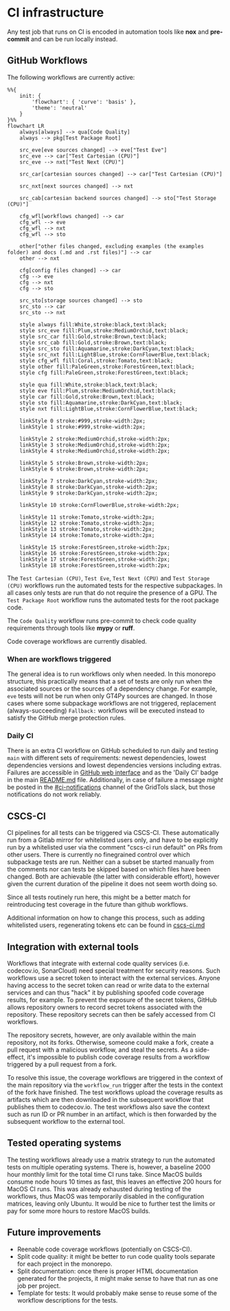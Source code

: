 # CI infrastructure

Any test job that runs on CI is encoded in automation tools like **nox** and **pre-commit** and can be run locally instead.

## GitHub Workflows

The following workflows are currently active:

```mermaid
%%{
    init: {
        'flowchart': { 'curve': 'basis' },
        'theme': 'neutral'
    }
}%%
flowchart LR
    always[always] --> qua[Code Quality]
    always --> pkg[Test Package Root]

    src_eve[eve sources changed] --> eve["Test Eve"]
    src_eve --> car["Test Cartesian (CPU)"]
    src_eve --> nxt["Test Next (CPU)"]

    src_car[cartesian sources changed] --> car["Test Cartesian (CPU)"]

    src_nxt[next sources changed] --> nxt

    src_cab[cartesian backend sources changed] --> sto["Test Storage (CPU)"]

    cfg_wfl[workflows changed] --> car
    cfg_wfl --> eve
    cfg_wfl --> nxt
    cfg_wfl --> sto

    other["other files changed, excluding examples (the examples folder) and docs (.md and .rst files)"] --> car
    other --> nxt

    cfg[config files changed] --> car
    cfg --> eve
    cfg --> nxt
    cfg --> sto

    src_sto[storage sources changed] --> sto
    src_sto --> car
    src_sto --> nxt

    style always fill:White,stroke:black,text:black;
    style src_eve fill:Plum,stroke:MediumOrchid,text:black;
    style src_car fill:Gold,stroke:Brown,text:black;
    style src_cab fill:Gold,stroke:Brown,text:black;
    style src_sto fill:Aquamarine,stroke:DarkCyan,text:black;
    style src_nxt fill:LightBlue,stroke:CornFlowerBlue,text:black;
    style cfg_wfl fill:Coral,stroke:Tomato,text:black;
    style other fill:PaleGreen,stroke:ForestGreen,text:black;
    style cfg fill:PaleGreen,stroke:ForestGreen,text:black;

    style qua fill:White,stroke:black,text:black;
    style eve fill:Plum,stroke:MediumOrchid,text:black;
    style car fill:Gold,stroke:Brown,text:black;
    style sto fill:Aquamarine,stroke:DarkCyan,text:black;
    style nxt fill:LightBlue,stroke:CornFlowerBlue,text:black;

    linkStyle 0 stroke:#999,stroke-width:2px;
    linkStyle 1 stroke:#999,stroke-width:2px;

    linkStyle 2 stroke:MediumOrchid,stroke-width:2px;
    linkStyle 3 stroke:MediumOrchid,stroke-width:2px;
    linkStyle 4 stroke:MediumOrchid,stroke-width:2px;

    linkStyle 5 stroke:Brown,stroke-width:2px;
    linkStyle 6 stroke:Brown,stroke-width:2px;

    linkStyle 7 stroke:DarkCyan,stroke-width:2px;
    linkStyle 8 stroke:DarkCyan,stroke-width:2px;
    linkStyle 9 stroke:DarkCyan,stroke-width:2px;

    linkStyle 10 stroke:CornFlowerBlue,stroke-width:2px;

    linkStyle 11 stroke:Tomato,stroke-width:2px;
    linkStyle 12 stroke:Tomato,stroke-width:2px;
    linkStyle 13 stroke:Tomato,stroke-width:2px;
    linkStyle 14 stroke:Tomato,stroke-width:2px;

    linkStyle 15 stroke:ForestGreen,stroke-width:2px;
    linkStyle 16 stroke:ForestGreen,stroke-width:2px;
    linkStyle 17 stroke:ForestGreen,stroke-width:2px;
    linkStyle 18 stroke:ForestGreen,stroke-width:2px;
```

The `Test Cartesian (CPU)`, `Test Eve`, `Test Next (CPU)` and `Test Storage (CPU)` workflows run the automated tests for the respective subpackages. In all cases only tests are run that do not require the presence of a GPU. The `Test Package Root` workflow runs the automated tests for the root package code.

The `Code Quality` workflow runs pre-commit to check code quality requirements through tools like **mypy** or **ruff**.

Code coverage workflows are currently disabled.

### When are workflows triggered

The general idea is to run workflows only when needed. In this monorepo structure, this practically means that a set of tests are only run when the associated sources or the sources of a dependency change. For example, `eve` tests will not be run when only GT4Py sources are changed. In those cases where some subpackage workflows are not triggered, replacement (always-succeeding) `Fallback:` workflows will be executed instead to satisfy the GitHub merge protection rules.

### Daily CI

There is an extra CI workflow on GitHub scheduled to run daily and testing `main` with different sets of requirements: newest dependencies, lowest dependencies versions and lowest dependencies versions including extras. Failures are accessible in [GitHub web interface](https://github.com/GridTools/gt4py/actions/workflows/daily-ci.yml) and as the 'Daily CI' badge in the main [README.md](../../../README.md) file. Additionally, in case of failure a message _might_ be posted in the [#ci-notifications](https://app.slack.com/client/T0A5HP547/C0E145U65) channel of the GridTols slack, but those notifications do not work reliably.

## CSCS-CI

CI pipelines for all tests can be triggered via CSCS-CI. These automatically run from a Gitlab mirror for whitelisted users only, and have to be explicitly run by a whitelisted user via the comment "cscs-ci run default" on PRs from other users. There is currently no finegrained control over which subpackage tests are run. Neither can a subset be started manually from the comments nor can tests be skipped based on which files have been changed. Both are achievable (the latter with considerable effort), however given the current duration of the pipeline it does not seem worth doing so.

Since all tests routinely run here, this might be a better match for reintroducing test coverage in the future than github workflows.

Additional information on how to change this process, such as adding whitelisted users, regenerating tokens etc can be found in [cscs-ci.md](cscs-ci.md)

## Integration with external tools

Workflows that integrate with external code quality services (i.e. codecov.io, SonarCloud) need special treatment for security reasons. Such workflows use a secret token to interact with the external services. Anyone having access to the secret token can read or write data to the external services and can thus "hack" it by publishing spoofed code coverage results, for example. To prevent the exposure of the secret tokens, GitHub allows repository owners to record secret tokens associated with the repository. These repository secrets can then be safely accessed from CI workflows.

The repository secrets, however, are only available within the main repository, not its forks. Otherwise, someone could make a fork, create a pull request with a malicious workflow, and steal the secrets. As a side-effect, it's impossible to publish code coverage results from a workflow triggered by a pull request from a fork.

To resolve this issue, the coverage workflows are triggered in the context of the main repository via the `workflow_run` trigger after the tests in the context of the fork have finished. The test workflows upload the coverage results as artifacts which are then downloaded in the subsequent workflow that publishes them to codecov.io. The test workflows also save the context such as run ID or PR number in an artifact, which is then forwarded by the subsequent workflow to the external tool.

## Tested operating systems

The testing workflows already use a matrix strategy to run the automated tests on multiple operating systems. There is, however, a baseline 2000 hour monthly limit for the total time CI runs take. Since MacOS builds consume node hours 10 times as fast, this leaves an effective 200 hours for MacOS CI runs. This was already exhausted during testing of the workflows, thus MacOS was temporarily disabled in the configuration matrices, leaving only Ubuntu. It would be nice to further test the limits or pay for some more hours to restore MacOS builds.

## Future improvements

- Reenable code coverage workflows (potentially on CSCS-CI).
- Split code quality: it might be better to run code quality tools separate for each project in the monorepo.
- Split documentation: once there is proper HTML documentation generated for the projects, it might make sense to have that run as one job per project.
- Template for tests: It would probably make sense to reuse some of the workflow descriptions for the tests.
